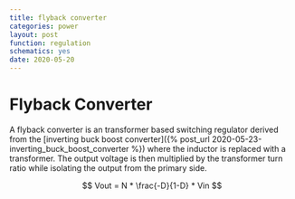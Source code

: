 ```yaml
---
title: flyback converter
categories: power
layout: post
function: regulation
schematics: yes
date: 2020-05-20
---
```


# Flyback Converter

A flyback converter is an transformer based switching regulator derived from the [inverting buck boost converter]({% post_url 2020-05-23-inverting_buck_boost_converter %}) where the inductor is replaced with a transformer. 
The output voltage is then multiplied by the transformer turn ratio while isolating the output from the primary side.

$$ Vout = N * \frac{-D}{1-D} * Vin $$